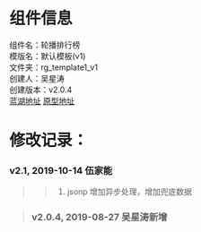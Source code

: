 # 组件信息
组件名：轮播排行榜 <br/>
模版名：默认模板(v1) <br/>
文件夹：rg_template1_v1 <br/>
创建人：吴星涛 <br/>
创建版本：v2.0.4 <br/>
[蓝湖地址](https://lanhuapp.com/web/#/item/project/board?pid=b840bda9-6c57-49fd-9964-b0d0be82184d)      [原型地址]()

 
   
# 修改记录：

### v2.1, 2019-10-14 伍家能
>> 1. jsonp 增加异步处理，增加兜底数据


> ### v2.0.4, 2019-08-27 吴星涛新增
>>#### 


